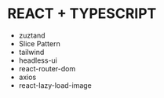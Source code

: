 # REACT + TYPESCRIPT

- zuztand
- Slice Pattern
- tailwind
- headless-ui
- react-router-dom
- axios
- react-lazy-load-image


